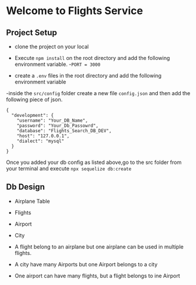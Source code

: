 # Welcome to Flights Service

## Project Setup

- clone the project on your local

- Execute `npm install` on the root directory and add the following environment variable. -`PORT = 3000`

- create a `.env` files in the root directory and add the following environment variable

-inside the `src/config` folder create a new file `config.json` and then add the following piece of json.

```
{
  "development": {
    "username": "Your_DB_Name",
    "password": "Your_Db_Passowrd",
    "database": "Flights_Search_DB_DEV",
    "host": "127.0.0.1",
    "dialect": "mysql"
  }
}
```

Once you added your db config as listed above,go to the src folder from your terminal and execute `npx sequelize db:create`

## Db Design

- Airplane Table
- Flights
- Airport
- City

- A flight belong to an airplane but one airplane can be used in multiple flights.
- A city have many Airports but one Airport belongs to a city
- One airport can have many flights, but a flight belongs to ine Airport
